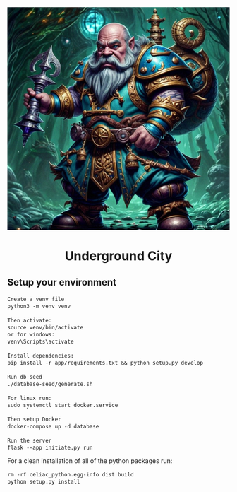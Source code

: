 <div align="center"><img src="./icon.svg" /></div>
<h1 align="center">Underground City</h1>

## Setup your environment

```
Create a venv file
python3 -m venv venv

Then activate:
source venv/bin/activate
or for windows:
venv\Scripts\activate

Install dependencies:
pip install -r app/requirements.txt && python setup.py develop

Run db seed
./database-seed/generate.sh

For linux run:
sudo systemctl start docker.service

Then setup Docker
docker-compose up -d database

Run the server
flask --app initiate.py run
```

For a clean installation of all of the python packages run:
```
rm -rf celiac_python.egg-info dist build
python setup.py install
```
